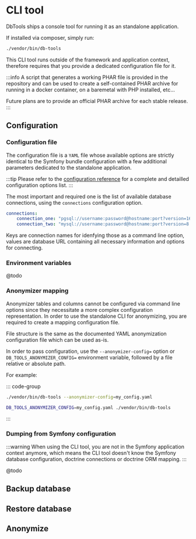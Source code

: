 # CLI tool

DbTools ships a console tool for running it as an standalone application.

If installed via composer, simply run:

```sh
./vendor/bin/db-tools
```

This CLI tool runs outside of the framework and application context, therefore requires
that you provide a dedicated configuration file for it.

:::info
A script that generates a working PHAR file is provided in the repository and can be
used to create a self-contained PHAR archive for running in a docker container, on
a baremetal with PHP installed, etc...

Future plans are to provide an official PHAR archive for each stable release.
:::

## Configuration

### Configuration file

The configuration file is a `YAML` file whose available options are strictly identical
to the Symfony bundle configuration with a few additional parameters dedicated to the
standalone application.

:::tip
Please refer to the [configuration reference](configuration/reference) for a complete
and detailled configuration options list.
:::

The most important and required one is the list of available database connections,
using the `connections` configuration option.

```yaml [Standalone]
connections:
    connection_one: "pgsql://username:password@hostname:port?version=16.0&other_option=..."
    connection_two: "mysql://username:password@hostname:port?version=8.1&other_option=..."
```

Keys are connection names for idenfying those as a command line option, values are
database URL containing all necessary information and options for connecting.

### Environment variables

@todo

### Anonymizer mapping

Anonymizer tables and columns cannot be configured via command line options since
they necessitate a more complex configuration representation. In order to use the
standalone CLI for anonymizing, you are required to create a mapping configuration
file.

File structure is the same as the documented YAML anonymization configuration file
which can be used as-is.

In order to pass configuration, use the `--anonymizer-config=` option or
`DB_TOOLS_ANONYMIZER_CONFIG=` environment variable, followed by a file relative
or absolute path.

For example:

::: code-group
```sh [Option]
./vendor/bin/db-tools --anonymizer-config=my_config.yaml
```

```sh [Env]
DB_TOOLS_ANONYMIZER_CONFIG=my_config.yaml ./vendor/bin/db-tools
```
:::

### Dumping from Symfony configuration

:::warning
When using the CLI tool, you are not in the Symfony application context anymore,
which means the CLI tool doesn't know the Symfony database configuration, doctrine
connections or doctrine ORM mapping.
:::

@todo

## Backup database



## Restore database


## Anonymize
